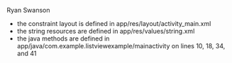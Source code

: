 Ryan Swanson

- the constraint layout is defined in app/res/layout/activity_main.xml
- the string resources are defined in app/res/values/string.xml
- the java methods are defined in app/java/com.example.listviewexample/mainactivity on lines 10, 18, 34, and 41